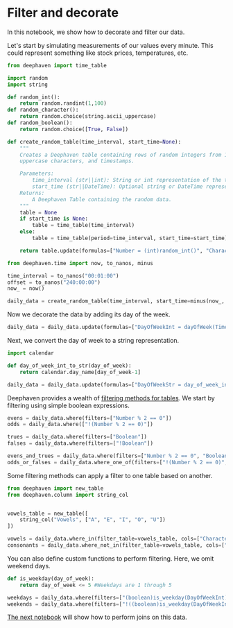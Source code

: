 # Filter and decorate

In this notebook, we show how to decorate and filter our data.

Let's start by simulating measurements of our values every minute. This could represent something like stock prices, temperatures, etc.

```python
from deephaven import time_table

import random
import string

def random_int():
    return random.randint(1,100)
def random_character():
    return random.choice(string.ascii_uppercase)
def random_boolean():
    return random.choice([True, False])

def create_random_table(time_interval, start_time=None):
    """
    Creates a Deephaven table containing rows of random integers from 1 to 99, random
    uppercase characters, and timestamps.

    Parameters:
        time_interval (str||int): String or int representation of the time interval between rows.
        start_time (str||DateTime): Optional string or DateTime representation of the start time.
    Returns:
        A Deephaven Table containing the random data.
    """
    table = None
    if start_time is None:
        table = time_table(time_interval)
    else:
        table = time_table(period=time_interval, start_time=start_time)

    return table.update(formulas=["Number = (int)random_int()", "Character = (String)random_character()", "Boolean = (boolean)random_boolean()"])

from deephaven.time import now, to_nanos, minus

time_interval = to_nanos("00:01:00")
offset = to_nanos("240:00:00")
now_ = now()

daily_data = create_random_table(time_interval, start_time=minus(now_, offset))
```

Now we decorate the data by adding its day of the week.

```python
daily_data = daily_data.update(formulas=["DayOfWeekInt = dayOfWeek(Timestamp, TZ_NY)"])
```

Next, we convert the day of week to a string representation.

```python
import calendar

def day_of_week_int_to_str(day_of_week):
    return calendar.day_name[day_of_week-1]

daily_data = daily_data.update(formulas=["DayOfWeekStr = day_of_week_int_to_str(DayOfWeekInt)"])
```

Deephaven provides a wealth of [filtering methods for tables](https://deephaven.io/core/docs/how-to-guides/use-filters/). We start by filtering using simple boolean expressions.

```python
evens = daily_data.where(filters=["Number % 2 == 0"])
odds = daily_data.where(["!(Number % 2 == 0)"])

trues = daily_data.where(filters=["Boolean"])
falses = daily_data.where(filters=["!Boolean"])

evens_and_trues = daily_data.where(filters=["Number % 2 == 0", "Boolean"])
odds_or_falses = daily_data.where_one_of(filters=["!(Number % 2 == 0)", "!Boolean"])
```

Some filtering methods can apply a filter to one table based on another.

```python
from deephaven import new_table
from deephaven.column import string_col


vowels_table = new_table([
    string_col("Vowels", ["A", "E", "I", "O", "U"])
])

vowels = daily_data.where_in(filter_table=vowels_table, cols=["Character = Vowels"])
consonants = daily_data.where_not_in(filter_table=vowels_table, cols=["Character = Vowels"])
```

You can also define custom functions to perform filtering. Here, we omit weekend days.

```python
def is_weekday(day_of_week):
    return day_of_week <= 5 #Weekdays are 1 through 5

weekdays = daily_data.where(filters=["(boolean)is_weekday(DayOfWeekInt)"])
weekends = daily_data.where(filters=["!((boolean)is_weekday(DayOfWeekInt))"])
```

[The next notebook](A3%20Do%20time%20series%20and%20relational%20joins.md) will show how to perform joins on this data.
